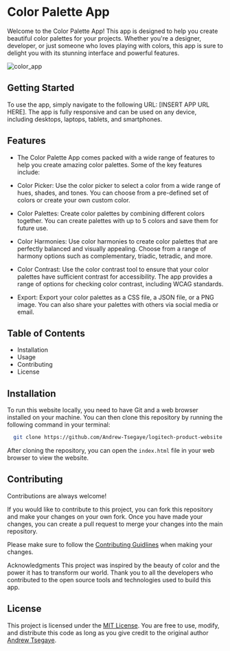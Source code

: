 # Color Palette App

Welcome to the Color Palette App! This app is designed to help you create beautiful color palettes for your projects. Whether you're a designer, developer, or just someone who loves playing with colors, this app is sure to delight you with its stunning interface and powerful features.

![color_app](https://i.imgur.com/VumLIPF.png)

## Getting Started
To use the app, simply navigate to the following URL: [INSERT APP URL HERE]. The app is fully responsive and can be used on any device, including desktops, laptops, tablets, and smartphones.

## Features

- The Color Palette App comes packed with a wide range of features to help you create amazing color palettes. Some of the key features include:

- Color Picker: Use the color picker to select a color from a wide range of hues, shades, and tones. You can choose from a pre-defined set of colors or create your own custom color.

- Color Palettes: Create color palettes by combining different colors together. You can create palettes with up to 5 colors and save them for future use.

- Color Harmonies: Use color harmonies to create color palettes that are perfectly balanced and visually appealing. Choose from a range of harmony options such as complementary, triadic, tetradic, and more.

- Color Contrast: Use the color contrast tool to ensure that your color palettes have sufficient contrast for accessibility. The app provides a range of options for checking color contrast, including WCAG standards.

- Export: Export your color palettes as a CSS file, a JSON file, or a PNG image. You can also share your palettes with others via social media or email.

## Table of Contents

- Installation
- Usage
- Contributing
- License

## Installation

To run this website locally, you need to have Git and a web browser installed on your machine. You can then clone this repository by running the following command in your terminal:

```bash
  git clone https://github.com/Andrew-Tsegaye/logitech-product-website.git

```

After cloning the repository, you can open the `index.html` file in your web browser to view the website.


## Contributing

Contributions are always welcome!

If you would like to contribute to this project, you can fork this repository and make your changes on your own fork. Once you have made your changes, you can create a pull request to merge your changes into the main repository.

Please make sure to follow the [Contributing Guidlines](https://github.blog/2012-09-17-contributing-guidelines/) when making your changes.

Acknowledgments
This project was inspired by the beauty of color and the power it has to transform our world. Thank you to all the developers who contributed to the open source tools and technologies used to build this app.

## License

This project is licensed under the [MIT License](https://choosealicense.com/licenses/mit/). You are free to use, modify, and distribute this code as long as you give credit to the original author [Andrew Tsegaye](github.com/Andrew-Tsegaye).
